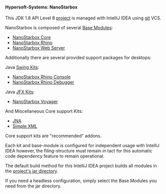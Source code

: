 #### Hypersoft-Systems: NanoStarbox

This JDK 1.8 API Level 8 [project](LICENSE) is managed with IntelliJ IDEA using [git](https://github.com/hypersoft/NanoStarboox/) VCS.

NanoStarbox is composed of several [Base Modules](module/jre/):

* [NanoStarbox Core](module/jre/NanoStarbox%20Core)
* [NanoStarbox Rhino](module/jre/NanoStarbox%20Rhino)
* [NanoStarbox Web Server](module/jre/NanoStarbox%20Web%20Server)

Additionally there are several provided support packages for desktops:

Java [Swing Kits](module/swing/):
* [NanoStarbox Rhino Console](module/swing/NanoStarbox%20Rhino%20Console)
* [NanoStarbox Rhino Debugger](module/swing/NanoStarbox%20Rhino%20Debugger)

Java [JFX Kits](module/jfx/):
* [NanoStarbox Voyager](module/jfx/NanoStarbox%20Voyager)

And Miscellaneous Core support Kits:
* [JNA](module/jna/)
* [Simple XML](module/jre/Simple%20XML/)

Core support kits are "recommended" addons.

Each kit and base-module is configured for independent usage with IntelliJ IDEA however, the filing-structure must remain in tact for this automatic code dependency feature to remain operational.

The default build method for this IntelliJ IDEA project builds all modules in the [project's jar directory](jar/).

If you need a headless configuration, simply select the Base Modules you need from the jar directory.
